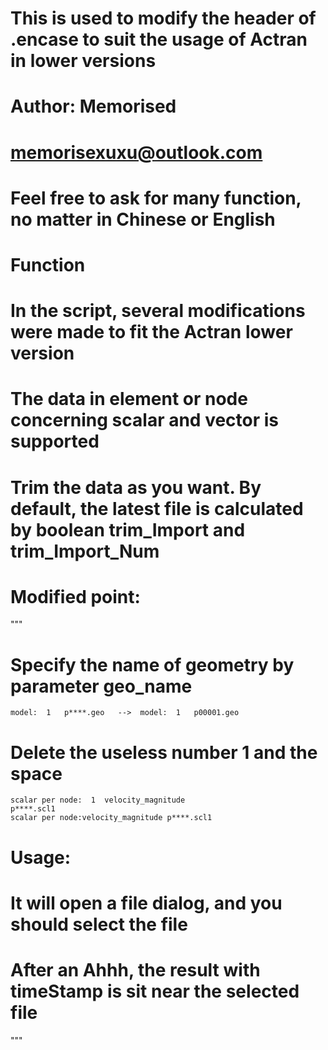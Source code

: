 # This is used to modify the header of .encase to suit the usage of Actran in lower versions
# Author: Memorised
# memorisexuxu@outlook.com
# Feel free to ask for many function, no matter in Chinese or English

# Function
# In the script, several modifications were made to fit the Actran lower version
# The data in element or node concerning scalar and vector is supported
# Trim the data as you want. By default, the latest file is calculated by boolean trim_Import and trim_Import_Num
# Modified point:
"""
# Specify the name of geometry by parameter geo_name
    model:  1   p****.geo   -->  model:  1   p00001.geo
# Delete the useless number 1 and the space
    scalar per node:  1  velocity_magnitude                               p****.scl1
    scalar per node:velocity_magnitude p****.scl1
# Usage:
#
# It will open a file dialog, and you should select the file
# After an Ahhh, the result with timeStamp is sit near the selected file
"""
